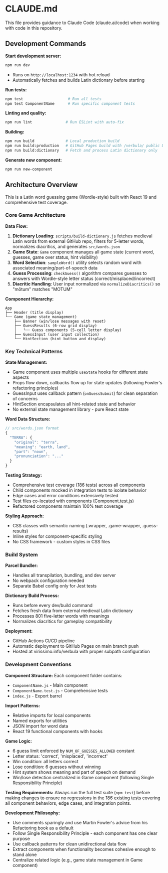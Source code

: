 # CLAUDE.md

This file provides guidance to Claude Code (claude.ai/code) when working with code in this repository.

## Development Commands

**Start development server:**
```bash
npm run dev
```
- Runs on `http://localhost:1234` with hot reload
- Automatically fetches and builds Latin dictionary before starting

**Run tests:**
```bash
npm test                    # Run all tests
npm test ComponentName      # Run specific component tests
```

**Linting and quality:**
```bash
npm run lint               # Run ESLint with auto-fix
```

**Building:**
```bash
npm run build              # Local production build
npm run build:production   # GitHub Pages build with /verbula/ public URL
npm run build:dictionary   # Fetch and process Latin dictionary only
```

**Generate new component:**
```bash
npm run new-component
```

## Architecture Overview

This is a Latin word guessing game (Wordle-style) built with React 19 and comprehensive test coverage.

### Core Game Architecture

**Data Flow:**
1. **Dictionary Loading**: `scripts/build-dictionary.js` fetches medieval Latin words from external GitHub repo, filters for 5-letter words, normalizes diacritics, and generates `src/words.json`
2. **Game State**: `Game` component manages all game state (current word, guesses, game over status, hint visibility)
3. **Word Selection**: `sampleWord()` utility selects random word with associated meaning/part-of-speech data
4. **Guess Processing**: `checkGuess()` algorithm compares guesses to answers with Wordle-style letter status (correct/misplaced/incorrect)
5. **Diacritic Handling**: User input normalized via `normalizeDiacritics()` so "mōtum" matches "MOTUM"

**Component Hierarchy:**
```
App
├── Header (title display)
└── Game (game state management)
    ├── Banner (win/lose messages with reset)
    ├── GuessResults (6-row grid display)
    │   └── Guess components (5-cell letter display)
    ├── GuessInput (user input collection)
    └── HintSection (hint button and display)
```

### Key Technical Patterns

**State Management:**
- Game component uses multiple `useState` hooks for different state aspects
- Props flow down, callbacks flow up for state updates (following Fowler's refactoring principles)
- GuessInput uses callback pattern (`onGuessSubmit`) for clean separation of concerns
- HintSection encapsulates all hint-related state and behavior
- No external state management library - pure React state

**Word Data Structure:**
```javascript
// src/words.json format
{
  "TERRA": {
    "original": "terra",
    "meaning": "earth, land",
    "part": "noun",
    "pronunciation": "..."
  }
}
```

**Testing Strategy:**
- Comprehensive test coverage (186 tests) across all components
- Child components mocked in integration tests to isolate behavior
- Edge cases and error conditions extensively tested
- Test files co-located with components (Component.test.js)
- Refactored components maintain 100% test coverage

**Styling Approach:**
- CSS classes with semantic naming (.wrapper, .game-wrapper, .guess-results)
- Inline styles for component-specific styling
- No CSS framework - custom styles in CSS files

### Build System

**Parcel Bundler:**
- Handles all transpilation, bundling, and dev server
- No webpack configuration needed
- Separate Babel config only for Jest tests

**Dictionary Build Process:**
- Runs before every dev/build command
- Fetches fresh data from external medieval Latin dictionary
- Processes 801 five-letter words with meanings
- Normalizes diacritics for gameplay compatibility

**Deployment:**
- GitHub Actions CI/CD pipeline
- Automatic deployment to GitHub Pages on main branch push
- Hosted at virissimo.info/verbula with proper subpath configuration

### Development Conventions

**Component Structure:**
Each component folder contains:
- `ComponentName.js` - Main component
- `ComponentName.test.js` - Comprehensive tests
- `index.js` - Export barrel

**Import Patterns:**
- Relative imports for local components
- Named exports for utilities
- JSON import for word data
- React 19 functional components with hooks

**Game Logic:**
- 6 guess limit enforced by `NUM_OF_GUESSES_ALLOWED` constant
- Letter status: 'correct', 'misplaced', 'incorrect'
- Win condition: all letters correct
- Lose condition: 6 guesses without winning
- Hint system shows meaning and part of speech on demand
- Win/lose detection centralized in Game component (following Single Responsibility Principle)

**Testing Requirements:**
Always run the full test suite (`npm test`) before making changes to ensure no regressions in the 186 existing tests covering all component behaviors, edge cases, and integration points.

**Development Philosophy:**
- Use comments sparingly and use Martin Fowler's advice from his Refactoring book as a default
- Follow Single Responsibility Principle - each component has one clear purpose
- Use callback patterns for clean unidirectional data flow
- Extract components when functionality becomes cohesive enough to stand alone
- Centralize related logic (e.g., game state management in Game component)
